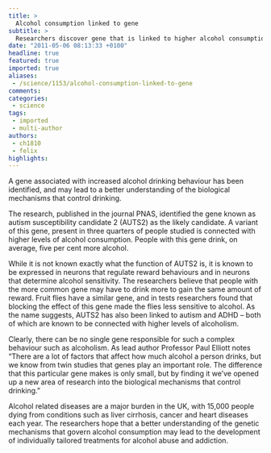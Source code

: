 ```yaml
---
title: >
  Alcohol consumption linked to gene
subtitle: >
  Researchers discover gene that is linked to higher alcohol consumption
date: "2011-05-06 08:13:33 +0100"
headline: true
featured: true
imported: true
aliases:
 - /science/1153/alcohol-consumption-linked-to-gene
comments:
categories:
 - science
tags:
 - imported
 - multi-author
authors:
 - ch1810
 - felix
highlights:
---
```


A gene associated with increased alcohol drinking behaviour has been identified, and may lead to a better understanding of the biological mechanisms that control drinking.

The research, published in the journal PNAS, identified the gene known as autism susceptibility candidate 2 (AUTS2) as the likely candidate. A variant of this gene, present in three quarters of people studied is connected with higher levels of alcohol consumption. People with this gene drink, on average, five per cent more alcohol.

While it is not known exactly what the function of AUTS2 is, it is known to be expressed in neurons that regulate reward behaviours and in neurons that determine alcohol sensitivity. The researchers believe that people with the more common gene may have to drink more to gain the same amount of reward. Fruit flies have a similar gene, and in tests researchers found that blocking the effect of this gene made the flies less sensitive to alcohol. As the name suggests, AUTS2 has also been linked to autism and ADHD – both of which are known to be connected with higher levels of alcoholism.

Clearly, there can be no single gene responsible for such a complex behaviour such as alcoholism. As lead author Professor Paul Elliott notes “There are a lot of factors that affect how much alcohol a person drinks, but we know from twin studies that genes play an important role. The difference that this particular gene makes is only small, but by finding it we’ve opened up a new area of research into the biological mechanisms that control drinking.”

Alcohol related diseases are a major burden in the UK, with 15,000 people dying from conditions such as liver cirrhosis, cancer and heart diseases each year. The researchers hope that a better understanding of the genetic mechanisms that govern alcohol consumption may lead to the development of individually tailored treatments for alcohol abuse and addiction.
